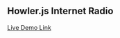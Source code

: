 ## Howler.js Internet Radio

[Live Demo Link](https://htmlpreview.github.io/?https://github.com/ravielakshmanan/howlerjs/blob/master/radio/index.html)
